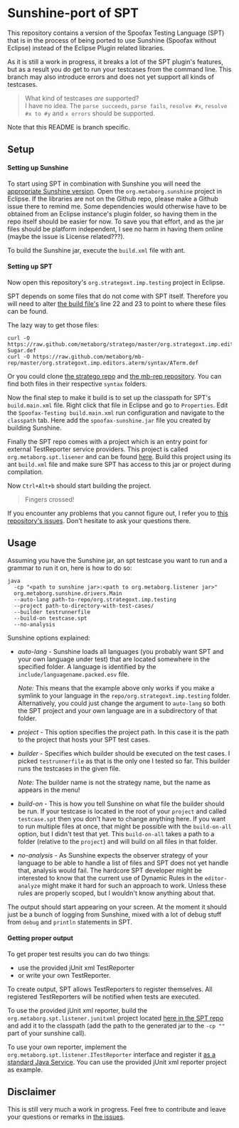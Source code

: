 # Sunshine-port of SPT

This repository contains a version of the Spoofax Testing Language (SPT)
that is in the process of being ported to use Sunshine (Spoofax without Eclipse)
instead of the Eclipse Plugin related libraries.

As it is still a work in progress, it breaks a lot of the SPT plugin's features,
but as a result you do get to run your testcases from the command line.
This branch may also introduce errors and does not yet support all kinds of testcases.

> What kind of testcases *are* supported?  
> I have no idea.
The `parse succeeds`, `parse fails`, `resolve #x`, `resolve #x to #y` and `x errors` should be supported.

Note that this README is branch specific.

## Setup

#### Setting up Sunshine
To start using SPT in combination with Sunshine
you will need the [appropriate Sunshine version](https://github.com/VolkerL/spoofax-sunshine).
Open the `org.metaborg.sunshine` project in Eclipse.
If the libraries are not on the Github repo, please make a Github issue there to remind me.
Some dependencies would otherwise have to be obtained from an Eclipse instance's plugin folder,
so having them in the repo itself should be easier for now.
To save you that effort, and as the jar files should be platform independent,
I see no harm in having them online (maybe the issue is License related???).

To build the Sunshine jar, execute the `build.xml` file with ant.

#### Setting up SPT
Now open this repository's `org.strategoxt.imp.testing` project in Eclipse.

SPT depends on some files that do not come with SPT itself.
Therefore you will need to alter [the build file's](org.stratego.imp.testing/build.main.xml)
line 22 and 23 to point to where these files can be found.

The lazy way to get those files:

```
curl -O https://raw.github.com/metaborg/stratego/master/org.strategoxt.imp.editors.stratego/syntax/Stratego-Sugar.def
curl -O https://raw.github.com/metaborg/mb-rep/master/org.strategoxt.imp.editors.aterm/syntax/ATerm.def
```

Or you could clone [the stratego repo](https://github.com/metaborg/stratego)
and [the mb-rep repository](https://github.com/metaborg/mb-rep).
You can find both files in their respective `syntax` folders.

Now the final step to make it build is to set up the classpath for SPT's `build.main.xml` file.
Right click that file in Eclipse and go to `Properties`.
Edit the `Spoofax-Testing build.main.xml` run configuration and navigate to the `classpath` tab.
Here add the `spoofax-sunshine.jar` file you created by building Sunshine.

Finally the SPT repo comes with a project which is an entry point for external TestReporter service providers.
This project is called `org.metaborg.spt.lisener` and can be found [here](org.metaborg.spt.listener).
Build this project using its ant `build.xml` file and make sure SPT has access to this jar or project during compilation.

Now `Ctrl+Alt+b` should start building the project.

> Fingers crossed!

If you encounter any problems that you cannot figure out,
I refer you to [this repository's issues](https://github.com/VolkerL/spt/issues).
Don't hesitate to ask your questions there.

## Usage

Assuming you have the Sunshine jar, an spt testcase you want to run and a grammar to run it on,
here is how to do so:

```Shell
java
  -cp "<path to sunshine jar>:<path to org.metaborg.listener jar>"
  org.metaborg.sunshine.drivers.Main
  --auto-lang path-to-repo/org.strategoxt.imp.testing
  --project path-to-directory-with-test-cases/
  --builder testrunnerfile
  --build-on testcase.spt
  --no-analysis
```

Sunshine options explained:

- *auto-lang* - Sunshine loads all languages (you probably want SPT and your own language under test)
  that are located somewhere in the specified folder.
  A language is identified by the `include/languagename.packed.esv` file.
  
  *Note:* This means that the example above only works if you make a symlink to your language
  in the `repo/org.strategoxt.imp.testing` folder.
  Alternatively, you could just change the argument to `auto-lang` so both the SPT project
  and your own language are in a subdirectory of that folder.
- *project* - This option specifies the project path.
  In this case it is the path to the project that hosts your SPT test cases.
- *builder* - Specifies which builder should be executed on the test cases.
  I picked `testrunnerfile` as that is the only one I tested so far.
  This builder runs the testcases in the given file.

  *Note:* The builder name is not the strategy name, but the name as appears in the menu!
- *build-on* - This is how you tell Sunshine on what file the builder should be run.
  If your testcase is located in the root of your `project` and called `testcase.spt`
  then you don't have to change anything here.
  If you want to run multiple files at once, that might be possible with the `build-on-all` option,
  but I didn't test that yet. This `build-on-all` takes a path to a folder (relative to the `project`) and will build on all files in that folder. 
- *no-analysis* - As Sunshine expects the observer strategy of your language to be able to handle a list of files
  and SPT does not yet handle that, analysis would fail.
  The hardcore SPT developer might be interested to know that the current use of Dynamic Rules
  in the `editor-analyze` might make it hard for such an approach to work.
  Unless these rules are properly scoped, but I wouldn't know anything about that.

The output should start appearing on your screen.
At the moment it should just be a bunch of logging from Sunshine,
mixed with a lot of debug stuff from `debug` and `println` statements in SPT.

#### Getting proper output

To get proper test results you can do two things:
- use the provided jUnit xml TestReporter
- or write your own TestReporter.

To create output, SPT allows TestReporters to register themselves.
All registered TestReporters will be notified when tests are executed.

To use the provided jUnit xml reporter, build the `org.metaborg.spt.listener.junitxml` project
located [here in the SPT repo](org.metaborg.spt.listener.junitxml)
and add it to the classpath (add the path to the generated jar to the `-cp ""` part of your sunshine call).

To use your own reporter, implement the `org.metaborg.spt.listener.ITestReporter` interface and register it 
[as a standard Java Service](http://docs.oracle.com/javase/tutorial/sound/SPI-intro.html).
You can use the provided jUnit xml reporter project as example.

## Disclaimer

This is still very much a work in progress.
Feel free to contribute and leave your questions or remarks in [the issues](https://github.com/VolkerL/spt/issues).
